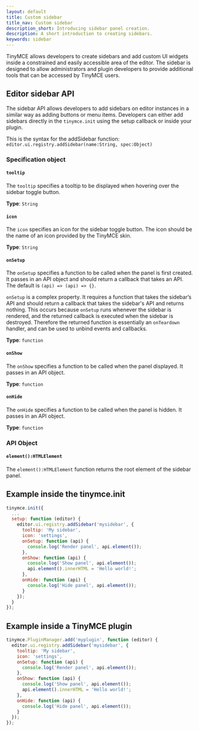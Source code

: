 ```yaml
---
layout: default
title: Custom sidebar
title_nav: Custom sidebar
description_short: Introducing sidebar panel creation. 
description: A short introduction to creating sidebars.
keywords: sidebar
---
```


TinyMCE allows developers to create sidebars and add custom UI widgets inside a constrained and easily accessible area of the editor. The sidebar is designed to allow administrators and plugin developers to provide additional tools that can be accessed by TinyMCE users.

## Editor sidebar API

The sidebar API allows developers to add sidebars on editor instances in a similar way as adding buttons or menu items. Developers can either add sidebars directly in the `tinymce.init` using the setup callback or inside your plugin.

This is the syntax for the addSidebar function: `editor.ui.registry.addSidebar(name:String, spec:Object)`

### Specification object

#### `tooltip`

The `tooltip` specifies a tooltip to be displayed when hovering over the sidebar toggle button.

**Type**: `String`

#### `icon`

The `icon` specifies an icon for the sidebar toggle button. The icon should be the name of an icon provided by the TinyMCE skin.

**Type**: `String`

#### `onSetup`

The `onSetup` specifies a function to be called when the panel is first created. It passes in an API object and should return a callback that takes an API. The default is `(api) => (api) => {}`.

`onSetup` is a complex property. It requires a function that takes the sidebar’s API and should return a callback that takes the sidebar's API and returns nothing. This occurs because `onSetup` runs whenever the sidebar is rendered, and the returned callback is executed when the sidebar is destroyed. Therefore the returned function is essentially an `onTeardown` handler, and can be used to unbind events and callbacks.

**Type**: `function`

#### `onShow`

The `onShow` specifies a function to be called when the panel displayed. It passes in an API object.

**Type**: `function`

#### `onHide`

The `onHide` specifies a function to be called when the panel is hidden. It passes in an API  object.

**Type**: `function`

### API Object

#### `element():HTMLElement`

The `element():HTMLElement` function returns the root element of the sidebar panel.

## Example inside the tinymce.init

```js
tinymce.init({
  ...
  setup: function (editor) {
    editor.ui.registry.addSidebar('mysidebar', {
      tooltip: 'My sidebar',
      icon: 'settings',
      onSetup: function (api) {
        console.log('Render panel', api.element());
      },
      onShow: function (api) {
        console.log('Show panel', api.element());
        api.element().innerHTML = 'Hello world!';
      },
      onHide: function (api) {
        console.log('Hide panel', api.element());
      }
    });
  }
});
```

## Example inside a TinyMCE plugin

```js
tinymce.PluginManager.add('myplugin', function (editor) {
  editor.ui.registry.addSidebar('mysidebar', {
    tooltip: 'My sidebar',
    icon: 'settings',
    onSetup: function (api) {
      console.log('Render panel', api.element());
    },
    onShow: function (api) {
      console.log('Show panel', api.element());
      api.element().innerHTML = 'Hello world!';
    },
    onHide: function (api) {
      console.log('Hide panel', api.element());
    }
  });
});
```
